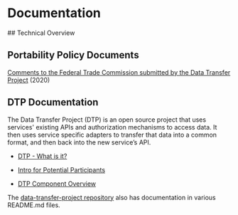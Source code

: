 # Documentation

<div class="section" markdown="1">
## Technical Overview
<div class="mustache">
</div>

## Portability Policy Documents

[Comments to the Federal Trade Commission submitted by the Data Transfer Project](https://www.regulations.gov/document/FTC-2020-0062-0010) (2020)


## DTP Documentation

The Data Transfer Project (DTP) is an open source project that uses services' existing APIs and authorization mechanisms to access data. It then uses service specific adapters to transfer that data into a common format, and then back into the new service’s API.

* [DTP - What is it?](/docs/dtp-what-is-it)

* [Intro for Potential Participants](/docs/dtp-intro-for-contributors)

* [DTP Component Overview](/docs/dtp-documentation) 

The [data-transfer-project repository](https://github.com/google/data-transfer-project) also has documentation in various README.md files.
